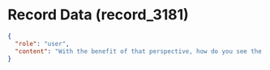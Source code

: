 # Record Data (record_3181)

```json
{
  "role": "user",
  "content": "With the benefit of that perspective, how do you see the fact that I signed an MTA and left and it's now eight months later?\n"
}
```
